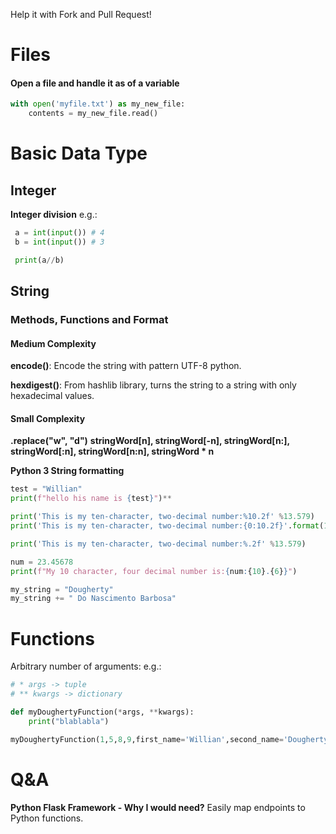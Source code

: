 Help it with Fork and Pull Request!

# Files

#### Open a file and handle it as of a variable
```python
with open('myfile.txt') as my_new_file:
	contents = my_new_file.read()
```

# Basic Data Type
## Integer
**Integer division**
e.g.:
```python
 a = int(input()) # 4
 b = int(input()) # 3

 print(a//b)
```

## String

### Methods, Functions and Format
#### Medium Complexity
**encode()**: Encode the string with pattern UTF-8 python.

**hexdigest()**: From hashlib library, turns the string to a string with only hexadecimal values.

#### Small Complexity

**.replace("w", "d")**
**stringWord[n], stringWord[-n], stringWord[n:], stringWord[:n], stringWord[n:n], stringWord * n**

**Python 3 String formatting**
```python
test = "Willian"
print(f"hello his name is {test}")**

print('This is my ten-character, two-decimal number:%10.2f' %13.579)
print('This is my ten-character, two-decimal number:{0:10.2f}'.format(13.579))

print('This is my ten-character, two-decimal number:%.2f' %13.579)

num = 23.45678
print(f"My 10 character, four decimal number is:{num:{10}.{6}}")

my_string = "Dougherty"
my_string += " Do Nascimento Barbosa"
```

# Functions
Arbitrary number of arguments:
e.g.:
```python
# * args -> tuple
# ** kwargs -> dictionary

def myDoughertyFunction(*args, **kwargs):
	print("blablabla")

myDoughertyFunction(1,5,8,9,first_name='Willian',second_name='Dougherty')
```

# Q&A
**Python Flask Framework - Why I would need?** Easily map endpoints to Python functions.
